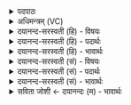 <details><summary>पदपाठः</summary>

हिर॑ण्यरूपा॒विति हिर॑ण्यऽरूपौ। उ॒षसः॑। वि॒रो॒क इति॑ विऽरो॒के। उ॒भौ। इ॒न्द्रौ॒। उत्। इ॒थः॒। सूर्यः॑। च॒। आ। रो॒ह॒त॒म्। व॒रु॒ण॒। मि॒त्र॒। गर्त्त॑म्। ततः॑। च॒क्षा॒था॒म्। अदि॑तिम् दिति॑म्। च॒। मि॒त्रः। अ॒सि॒। वरु॑णः। अ॒सि॒। १६।
</details>

<details><summary>अधिमन्त्रम् (VC)</summary>

- मित्रावरुणौ देवते
- वरुण ऋषिः
- स्वराड् आर्षी जगती
- निषादः
</details>

<details><summary>दयानन्द-सरस्वती (हि) - विषयः</summary>

अब विद्वानों को चाहिये कि आप निष्कपट हो और अज्ञानी पुरुषों के लिये सत्य का उपदेश करके उनको बुद्धिमान् विद्वान् बनावें, यह विषय अगले मन्त्र में कहा है ॥
</details>

<details><summary>दयानन्द-सरस्वती (हि) - पदार्थः</summary>

पदार्थान्वयभाषाः -  हे उपदेश करनेहारे (मित्र) सब के सुहृद् ! जिसलिये आप (मित्रः) सुख देनेवाले (असि) हैं तथा हे (वरुण) शत्रुओं को मारनेहारे बलवान् सेनापति ! जिसलिये आप (वरुणः) सबसे उत्तम (असि) हैं, इसलिये आप दोनों (गर्त्तम्) उपदेश करनेवाले के घर पर (आरोहतम्) जाओ (अदितिम्) अविनाशी (च) और (दितिम्) नाशवान् पदार्थों का (चक्षाथाम्) उपदेश करो। हे (हिरण्यरूपौ) प्रकाशस्वरूप (उभौ) दोनों (इन्द्रौ) परमैश्वर्य्य करनेहारे जैसे (विरोके) विविध प्रकार की रुचि करानेहारे व्यवहार में (सूर्य्यः) सूर्य्य (च) और चन्द्रमा (उषसः) प्रातः और निशा काल के अवयवों को प्रकाशित करते हैं, वैसे तुम दोनों जन (उदिथः) विद्याओं का उपदेश करो ॥१६॥
</details>

<details><summary>दयानन्द-सरस्वती (हि) - भावार्थः</summary>

भावार्थभाषाः -  जिस देश में सूर्य्य-चन्द्रमा के समान उपदेश करनेहारे व्याख्यानों से सब विद्याओं का प्रकाश करते हैं, वहाँ सत्याऽसत्य पदार्थों के बोध से सहित होके कोई भी विद्याहीन होकर भ्रम में नहीं पड़ता। जहाँ यह बात नहीं होती, वहाँ अन्धपरम्परा में फँसे हुए मनुष्य नित्य ही क्लेश पाते हैं ॥१६॥
</details>

<details><summary>दयानन्द-सरस्वती (सं) - विषयः</summary>

अथ विद्वद्भिर्निष्कपटतयाऽज्ञाः सत्यमुपदिश्य विद्वांसो मेधाविनः संपादनीया इत्याह ॥
</details>

<details><summary>दयानन्द-सरस्वती (सं) - पदार्थः</summary>

पदार्थान्वयभाषाः -  हे उपदेशक मित्र ! यतस्त्वं मित्रोऽसि। हे वरुण ! यतस्त्वं वरुणोऽसि ततस्तौ युवां गर्त्तमारोहतम्। अदितिं दितिं च चक्षाथाम्। हे हिरण्यरूपावुभाविन्द्रौ यथा विरोके सूर्य्यश्चन्द्रश्चोषसो विभातस्तथा युवामुदिथो विद्याः प्रभातम् ॥१६॥
</details>

<details><summary>दयानन्द-सरस्वती (सं) - भावार्थः</summary>

भावार्थभाषाः -  यत्र देशे सूर्य्यचन्द्रवदुपदेशका व्याख्यानैः सर्वा विद्याः प्रकाशयन्ति, तत्र सत्याऽसत्यपदार्थबोधेन सहितत्वात् कश्चिदप्यविद्यया न विमुह्यति, यत्रेदं न भवति तत्राऽन्धपरम्पराग्रस्ता जनाः प्रत्यहमवनतिं प्राप्नुवन्ति ॥१६॥
</details>

<details><summary>सविता जोशी ← दयानन्दः (म) - भावार्थः</summary>

भावार्थभाषाः -  ज्या देशात सूर्य-चंद्रासारखे उपदेशक आपल्या उपदेशाने सर्व विद्या प्रकट करतात तेथेच सत्य व असत्य पदार्थांचा बोध होतो व कोणीही अविद्येच्या भ्रमात अडकत नाही. जेथे ही गोष्ट नसते तेथे माणसे अंधश्रद्धेमुळे सदैव त्रास भोगतात.
</details>